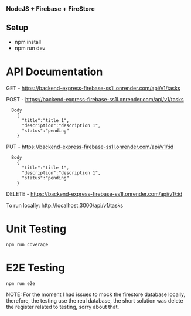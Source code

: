 ### NodeJS + Firebase + FireStore

## Setup
- npm install
- npm run dev


#  API Documentation

GET - https://backend-express-firebase-ss1l.onrender.com/api/v1/tasks

POST - https://backend-express-firebase-ss1l.onrender.com/api/v1/tasks
```
  Body
    {
      "title":"title 1",
      "description":"description 1",
      "status":"pending"
    }
```

PUT - https://backend-express-firebase-ss1l.onrender.com/api/v1/:id

```
  Body
    {
      "title":"title 1",
      "description":"description 1",
      "status":"pending"
    }
```

DELETE - https://backend-express-firebase-ss1l.onrender.com/api/v1/:id

To run locally: http://localhost:3000/api/v1/tasks

#  Unit Testing
```
npm run coverage
```

#  E2E Testing
```
npm run e2e
```

NOTE: For the moment I had issues to mock the firestore database locally, therefore, the testing use the real database, the short solution was delete the register related to testing, sorry about that.

